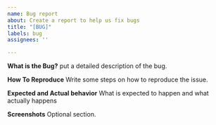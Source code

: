 ```yaml
---
name: Bug report
about: Create a report to help us fix bugs
title: "[BUG]"
labels: bug
assignees: ''

---
```


**What is the Bug?**
put a detailed description of the bug.

**How To Reproduce**
Write some steps on how to reproduce the issue.

**Expected and Actual behavior**
What is expected to happen and what actually happens

**Screenshots**
Optional section.
